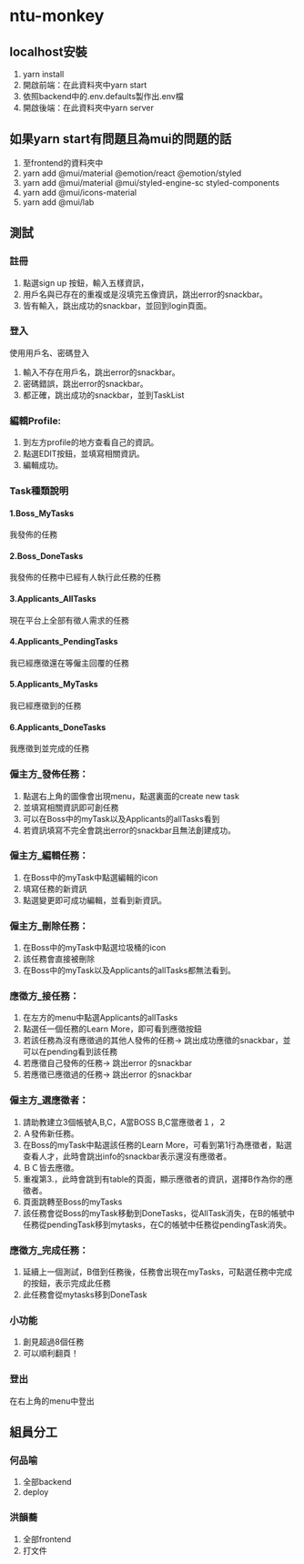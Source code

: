 # ntu-monkey
## localhost安裝
1. yarn install 
2. 開啟前端：在此資料夾中yarn start
3. 依照backend中的.env.defaults製作出.env檔
4. 開啟後端：在此資料夾中yarn server 

## 如果yarn start有問題且為mui的問題的話
1. 至frontend的資料夾中
2. yarn add @mui/material @emotion/react @emotion/styled
3. yarn add @mui/material @mui/styled-engine-sc styled-components
4. yarn add @mui/icons-material
5. yarn add @mui/lab
## 測試

### 註冊
1. 點選sign up 按鈕，輸入五樣資訊，
2. 用戶名與已存在的重複或是沒填完五像資訊，跳出error的snackbar。
3. 皆有輸入，跳出成功的snackbar，並回到login頁面。
### 登入
使用用戶名、密碼登入
1. 輸入不存在用戶名，跳出error的snackbar。
2. 密碼錯誤，跳出error的snackbar。
3. 都正確，跳出成功的snackbar，並到TaskList
 
### 編輯Profile:
1. 到左方profile的地方查看自己的資訊。
2. 點選EDIT按鈕，並填寫相關資訊。
3. 編輯成功。
 
 ### Task種類說明
 #### 1.Boss_MyTasks
 我發佈的任務
 #### 2.Boss_DoneTasks
 我發佈的任務中已經有人執行此任務的任務
 #### 3.Applicants_AllTasks
 現在平台上全部有徵人需求的任務
 #### 4.Applicants_PendingTasks
 我已經應徵還在等僱主回覆的任務
 #### 5.Applicants_MyTasks
  我已經應徵到的任務
 #### 6.Applicants_DoneTasks
 我應徵到並完成的任務
### 僱主方_發佈任務：
1. 點選右上角的圖像會出現menu，點選裏面的create new task 
2. 並填寫相關資訊即可創任務
3. 可以在Boss中的myTask以及Applicants的allTasks看到
4. 若資訊填寫不完全會跳出error的snackbar且無法創建成功。

### 僱主方_編輯任務：
1. 在Boss中的myTask中點選編輯的icon
2. 填寫任務的新資訊
3. 點選變更即可成功編輯，並看到新資訊。
 ### 僱主方_刪除任務：
1. 在Boss中的myTask中點選垃圾桶的icon
2. 該任務會直接被刪除
3. 在Boss中的myTask以及Applicants的allTasks都無法看到。
### 應徵方_接任務：
1. 在左方的menu中點選Applicants的allTasks
2. 點選任一個任務的Learn More，即可看到應徵按鈕
3. 若該任務為沒有應徵過的其他人發佈的任務-> 跳出成功應徵的snackbar，並可以在pending看到該任務
4. 若應徵自己發佈的任務-> 跳出error 的snackbar
5. 若應徵已應徵過的任務-> 跳出error 的snackbar
 
### 僱主方_選應徵者：
1. 請助教建立3個帳號A,B,C，A當BOSS B,C當應徵者１，２
2. Ａ發佈新任務。
3. 在Boss的myTask中點選該任務的Learn More，可看到第1行為應徵者，點選查看人才，此時會跳出info的snackbar表示還沒有應徵者。
4. ＢＣ皆去應徵。
5. 重複第3.，此時會跳到有table的頁面，顯示應徵者的資訊，選擇B作為你的應徵者。
6. 頁面跳轉至Boss的myTasks
7. 該任務會從Boss的myTask移動到DoneTasks，從AllTask消失，在B的帳號中任務從pendingTask移到mytasks，在C的帳號中任務從pendingTask消失。
 
### 應徵方_完成任務：
1. 延續上一個測試，B借到任務後，任務會出現在myTasks，可點選任務中完成的按鈕，表示完成此任務
2. 此任務會從mytasks移到DoneTask

### 小功能
1. 創見超過8個任務
2. 可以順利翻頁！
### 登出
在右上角的menu中登出

## 組員分工
### 何品喻
1. 全部backend
2. deploy

### 洪韻蕎
1. 全部frontend
2. 打文件